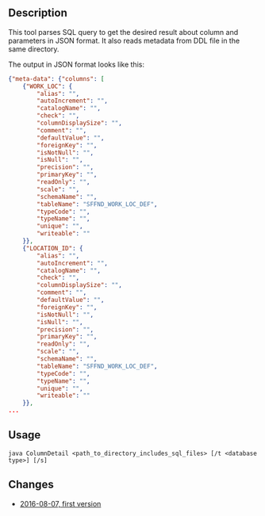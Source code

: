## Description
This tool parses SQL query to get the desired result about column and 
parameters in JSON format. It also reads metadata from DDL file in the 
same directory.
 
The output in JSON format looks like this:
```json
{"meta-data": {"columns": [
    {"WORK_LOC": {
        "alias": "",
        "autoIncrement": "",
        "catalogName": "",
        "check": "",
        "columnDisplaySize": "",
        "comment": "",
        "defaultValue": "",
        "foreignKey": "",
        "isNotNull": "",
        "isNull": "",
        "precision": "",
        "primaryKey": "",
        "readOnly": "",
        "scale": "",
        "schemaName": "",
        "tableName": "SFFND_WORK_LOC_DEF",
        "typeCode": "",
        "typeName": "",
        "unique": "",
        "writeable": ""
    }},
    {"LOCATION_ID": {
        "alias": "",
        "autoIncrement": "",
        "catalogName": "",
        "check": "",
        "columnDisplaySize": "",
        "comment": "",
        "defaultValue": "",
        "foreignKey": "",
        "isNotNull": "",
        "isNull": "",
        "precision": "",
        "primaryKey": "",
        "readOnly": "",
        "scale": "",
        "schemaName": "",
        "tableName": "SFFND_WORK_LOC_DEF",
        "typeCode": "",
        "typeName": "",
        "unique": "",
        "writeable": ""
    }},
...
```

## Usage
`java ColumnDetail <path_to_directory_includes_sql_files> [/t <database type>] [/s]`

## Changes
-  [2016-08-07, first version](https://github.com/sqlparser/wings/issues/342)